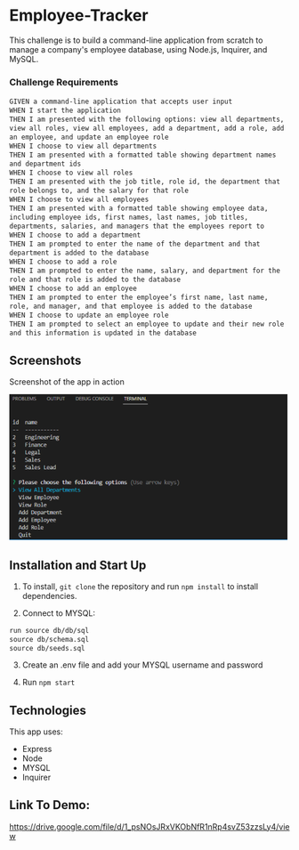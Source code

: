 # Employee-Tracker
This challenge is to build a command-line application from scratch to manage a company's employee database, using Node.js, Inquirer, and MySQL.

### Challenge Requirements
```
GIVEN a command-line application that accepts user input
WHEN I start the application
THEN I am presented with the following options: view all departments, view all roles, view all employees, add a department, add a role, add an employee, and update an employee role
WHEN I choose to view all departments
THEN I am presented with a formatted table showing department names and department ids
WHEN I choose to view all roles
THEN I am presented with the job title, role id, the department that role belongs to, and the salary for that role
WHEN I choose to view all employees
THEN I am presented with a formatted table showing employee data, including employee ids, first names, last names, job titles, departments, salaries, and managers that the employees report to
WHEN I choose to add a department
THEN I am prompted to enter the name of the department and that department is added to the database
WHEN I choose to add a role
THEN I am prompted to enter the name, salary, and department for the role and that role is added to the database
WHEN I choose to add an employee
THEN I am prompted to enter the employee’s first name, last name, role, and manager, and that employee is added to the database
WHEN I choose to update an employee role
THEN I am prompted to select an employee to update and their new role and this information is updated in the database
```
## Screenshots

Screenshot of the app in action

<img src= "https://github.com/amadayasuki/Employee-Tracker/blob/main/Screenshot.png?raw=true" width="500px"/>


## Installation and Start Up

1. To install, `git clone` the repository and run `npm install` to install dependencies.

2. Connect to MYSQL: 
```
run source db/db/sql
source db/schema.sql
source db/seeds.sql
```

3. Create an .env file and add your MYSQL username and password

4. Run `npm start` 

## Technologies

This app uses:

- Express
- Node
- MYSQL
- Inquirer

## Link To Demo:

https://drive.google.com/file/d/1_psNOsJRxVKObNfR1nRp4svZ53zzsLy4/view